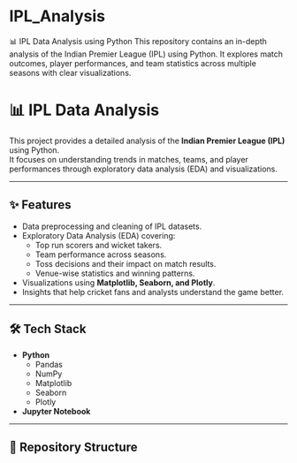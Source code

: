 # IPL_Analysis
📊 IPL Data Analysis using Python    This repository contains an in-depth analysis of the Indian Premier League (IPL) using Python.   It explores match outcomes, player performances, and team statistics across multiple seasons with clear visualizations.  
# 📊 IPL Data Analysis

This project provides a detailed analysis of the **Indian Premier League (IPL)** using Python.  
It focuses on understanding trends in matches, teams, and player performances through exploratory data analysis (EDA) and visualizations.  

---

## ✨ Features
- Data preprocessing and cleaning of IPL datasets.
- Exploratory Data Analysis (EDA) covering:
  - Top run scorers and wicket takers.
  - Team performance across seasons.
  - Toss decisions and their impact on match results.
  - Venue-wise statistics and winning patterns.
- Visualizations using **Matplotlib, Seaborn, and Plotly**.
- Insights that help cricket fans and analysts understand the game better.

---

## 🛠️ Tech Stack
- **Python**
  - Pandas
  - NumPy
  - Matplotlib
  - Seaborn
  - Plotly
- **Jupyter Notebook**

---

## 📂 Repository Structure
